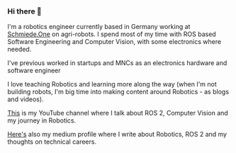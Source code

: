 ### Hi there 👋

I'm a robotics engineer currently based in Germany working at [Schmiede.One](https://schmiede.one/) on agri-robots. I spend most of my time with ROS based Software Engineering and Computer Vision, with some electronics where needed.

I've previous worked in startups and MNCs as an electronics hardware and software engineer

I love teaching Robotics and learning more along the way (when I'm not building robots, I'm big time into making content around Robotics - as blogs and videos). 

[This](https://www.youtube.com/channel/UCPN4BAonS7QhKI-tODaA9cA) is my YouTube channel where I talk about ROS 2, Computer Vision and my journey in Robotics. 

[Here's](https://medium.com/@thehummingbird) also my medium profile where I write about Robotics, ROS 2 and my thoughts on technical careers.
